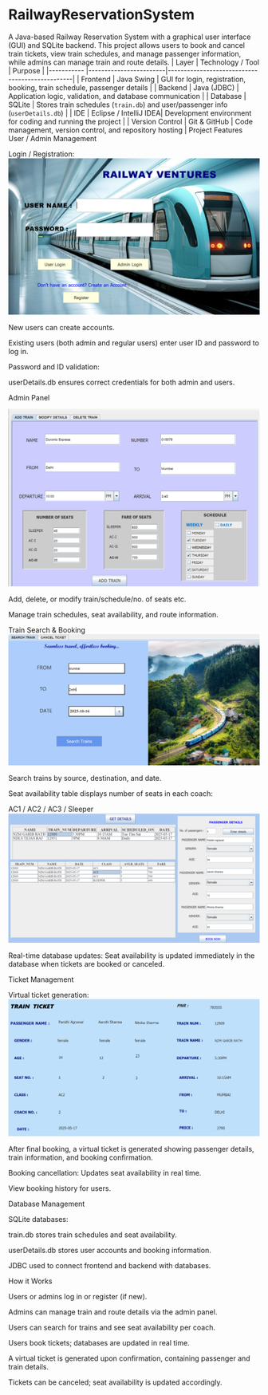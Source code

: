 # RailwayReservationSystem
A Java-based Railway Reservation System with a graphical user interface (GUI) and SQLite backend.
This project allows users to book and cancel train tickets, view train schedules, and manage passenger information, while admins can manage train and route details.
| Layer      | Technology / Tool       | Purpose                                         |
|----------- |------------------------|------------------------------------------------|
| Frontend   | Java Swing             | GUI for login, registration, booking, train schedule, passenger details |
| Backend    | Java (JDBC)            | Application logic, validation, and database communication |
| Database   | SQLite                 | Stores train schedules (`train.db`) and user/passenger info (`userDetails.db`) |
| IDE        | Eclipse / IntelliJ IDEA| Development environment for coding and running the project |
| Version Control | Git & GitHub       | Code management, version control, and repository hosting |
Project Features
User / Admin Management

Login / Registration:
![Login & Registration](screenshots/login.png)

New users can create accounts.

Existing users (both admin and regular users) enter user ID and password to log in.

Password and ID validation:

userDetails.db ensures correct credentials for both admin and users.

Admin Panel

![Admin Panel](screenshots/admin.png)

Add, delete, or modify train/schedule/no. of seats etc.

Manage train schedules, seat availability, and route information.

Train Search & Booking
![Train Search](screenshots/search.png)

Search trains by source, destination, and date.

Seat availability table displays number of seats in each coach:

AC1 / AC2 / AC3 / Sleeper
![Train Schedule](screenshots/trainsAvailable&PassengerDetails.png)

Real-time database updates: Seat availability is updated immediately in the database when tickets are booked or canceled.

Ticket Management

Virtual ticket generation:
![Ticket Booking](screenshots/ticket.png)


After final booking, a virtual ticket is generated showing passenger details, train information, and booking confirmation.

Booking cancellation: Updates seat availability in real time.

View booking history for users.

Database Management

SQLite databases:

train.db stores train schedules and seat availability.

userDetails.db stores user accounts and booking information.

JDBC used to connect frontend and backend with databases.

How it Works

Users or admins log in or register (if new).

Admins can manage train and route details via the admin panel.

Users can search for trains and see seat availability per coach.

Users book tickets; databases are updated in real time.

A virtual ticket is generated upon confirmation, containing passenger and train details.

Tickets can be canceled; seat availability is updated accordingly.

